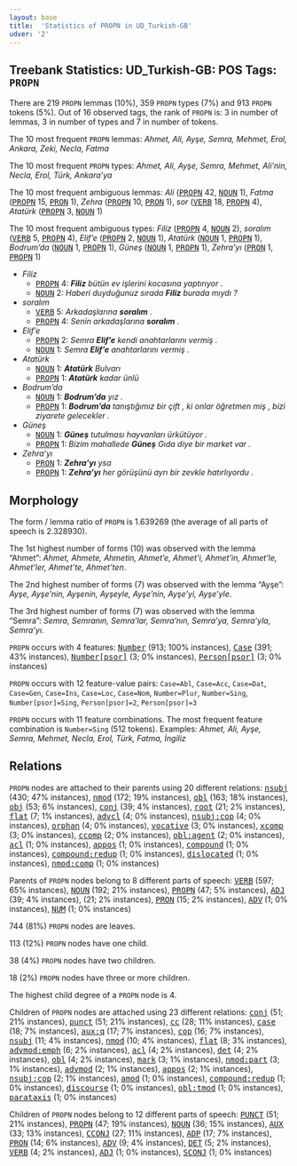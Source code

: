 ```yaml
---
layout: base
title:  'Statistics of PROPN in UD_Turkish-GB'
udver: '2'
---
```


## Treebank Statistics: UD_Turkish-GB: POS Tags: `PROPN`

There are 219 `PROPN` lemmas (10%), 359 `PROPN` types (7%) and 913 `PROPN` tokens (5%).
Out of 16 observed tags, the rank of `PROPN` is: 3 in number of lemmas, 3 in number of types and 7 in number of tokens.

The 10 most frequent `PROPN` lemmas: <em>Ahmet, Ali, Ayşe, Semra, Mehmet, Erol, Ankara, Zeki, Necla, Fatma</em>

The 10 most frequent `PROPN` types:  <em>Ahmet, Ali, Ayşe, Semra, Mehmet, Ali’nin, Necla, Erol, Türk, Ankara’ya</em>

The 10 most frequent ambiguous lemmas: <em>Ali</em> (<tt><a href="tr_gb-pos-PROPN.html">PROPN</a></tt> 42, <tt><a href="tr_gb-pos-NOUN.html">NOUN</a></tt> 1), <em>Fatma</em> (<tt><a href="tr_gb-pos-PROPN.html">PROPN</a></tt> 15, <tt><a href="tr_gb-pos-PRON.html">PRON</a></tt> 1), <em>Zehra</em> (<tt><a href="tr_gb-pos-PROPN.html">PROPN</a></tt> 10, <tt><a href="tr_gb-pos-PRON.html">PRON</a></tt> 1), <em>sor</em> (<tt><a href="tr_gb-pos-VERB.html">VERB</a></tt> 18, <tt><a href="tr_gb-pos-PROPN.html">PROPN</a></tt> 4), <em>Atatürk</em> (<tt><a href="tr_gb-pos-PROPN.html">PROPN</a></tt> 3, <tt><a href="tr_gb-pos-NOUN.html">NOUN</a></tt> 1)

The 10 most frequent ambiguous types:  <em>Filiz</em> (<tt><a href="tr_gb-pos-PROPN.html">PROPN</a></tt> 4, <tt><a href="tr_gb-pos-NOUN.html">NOUN</a></tt> 2), <em>soralım</em> (<tt><a href="tr_gb-pos-VERB.html">VERB</a></tt> 5, <tt><a href="tr_gb-pos-PROPN.html">PROPN</a></tt> 4), <em>Elif’e</em> (<tt><a href="tr_gb-pos-PROPN.html">PROPN</a></tt> 2, <tt><a href="tr_gb-pos-NOUN.html">NOUN</a></tt> 1), <em>Atatürk</em> (<tt><a href="tr_gb-pos-NOUN.html">NOUN</a></tt> 1, <tt><a href="tr_gb-pos-PROPN.html">PROPN</a></tt> 1), <em>Bodrum’da</em> (<tt><a href="tr_gb-pos-NOUN.html">NOUN</a></tt> 1, <tt><a href="tr_gb-pos-PROPN.html">PROPN</a></tt> 1), <em>Güneş</em> (<tt><a href="tr_gb-pos-NOUN.html">NOUN</a></tt> 1, <tt><a href="tr_gb-pos-PROPN.html">PROPN</a></tt> 1), <em>Zehra’yı</em> (<tt><a href="tr_gb-pos-PRON.html">PRON</a></tt> 1, <tt><a href="tr_gb-pos-PROPN.html">PROPN</a></tt> 1)


* <em>Filiz</em>
  * <tt><a href="tr_gb-pos-PROPN.html">PROPN</a></tt> 4: <em><b>Filiz</b> bütün ev işlerini kocasına yaptırıyor .</em>
  * <tt><a href="tr_gb-pos-NOUN.html">NOUN</a></tt> 2: <em>Haberi duyduğunuz sırada <b>Filiz</b> burada mıydı ?</em>
* <em>soralım</em>
  * <tt><a href="tr_gb-pos-VERB.html">VERB</a></tt> 5: <em>Arkadaşlarına <b>soralım</b> .</em>
  * <tt><a href="tr_gb-pos-PROPN.html">PROPN</a></tt> 4: <em>Senin arkadaşlarına <b>soralım</b> .</em>
* <em>Elif’e</em>
  * <tt><a href="tr_gb-pos-PROPN.html">PROPN</a></tt> 2: <em>Semra <b>Elif’e</b> kendi anahtarlarını vermiş .</em>
  * <tt><a href="tr_gb-pos-NOUN.html">NOUN</a></tt> 1: <em>Semra <b>Elif’e</b> anahtarlarını vermiş .</em>
* <em>Atatürk</em>
  * <tt><a href="tr_gb-pos-NOUN.html">NOUN</a></tt> 1: <em><b>Atatürk</b> Bulvarı</em>
  * <tt><a href="tr_gb-pos-PROPN.html">PROPN</a></tt> 1: <em><b>Atatürk</b> kadar ünlü</em>
* <em>Bodrum’da</em>
  * <tt><a href="tr_gb-pos-NOUN.html">NOUN</a></tt> 1: <em><b>Bodrum’da</b> yız .</em>
  * <tt><a href="tr_gb-pos-PROPN.html">PROPN</a></tt> 1: <em><b>Bodrum’da</b> tanıştığımız bir çift , ki onlar öğretmen miş , bizi ziyarete gelecekler .</em>
* <em>Güneş</em>
  * <tt><a href="tr_gb-pos-NOUN.html">NOUN</a></tt> 1: <em><b>Güneş</b> tutulması hayvanları ürkütüyor .</em>
  * <tt><a href="tr_gb-pos-PROPN.html">PROPN</a></tt> 1: <em>Bizim mahallede <b>Güneş</b> Gıda diye bir market var .</em>
* <em>Zehra’yı</em>
  * <tt><a href="tr_gb-pos-PRON.html">PRON</a></tt> 1: <em><b>Zehra’yı</b> ysa</em>
  * <tt><a href="tr_gb-pos-PROPN.html">PROPN</a></tt> 1: <em><b>Zehra’yı</b> her görüşünü ayrı bir zevkle hatırlıyordu .</em>

## Morphology

The form / lemma ratio of `PROPN` is 1.639269 (the average of all parts of speech is 2.328930).

The 1st highest number of forms (10) was observed with the lemma “Ahmet”: <em>Ahmet, Ahmete, Ahmetin, Ahmet’e, Ahmet’i, Ahmet’in, Ahmet’le, Ahmet’ler, Ahmet’te, Ahmet’ten</em>.

The 2nd highest number of forms (7) was observed with the lemma “Ayşe”: <em>Ayşe, Ayşe'nin, Ayşenin, Ayşeyle, Ayşe’nin, Ayşe’yi, Ayşe’yle</em>.

The 3rd highest number of forms (7) was observed with the lemma “Semra”: <em>Semra, Semranın, Semra’lar, Semra’nın, Semra’ya, Semra’yla, Semra’yı</em>.

`PROPN` occurs with 4 features: <tt><a href="tr_gb-feat-Number.html">Number</a></tt> (913; 100% instances), <tt><a href="tr_gb-feat-Case.html">Case</a></tt> (391; 43% instances), <tt><a href="tr_gb-feat-Number-psor.html">Number[psor]</a></tt> (3; 0% instances), <tt><a href="tr_gb-feat-Person-psor.html">Person[psor]</a></tt> (3; 0% instances)

`PROPN` occurs with 12 feature-value pairs: `Case=Abl`, `Case=Acc`, `Case=Dat`, `Case=Gen`, `Case=Ins`, `Case=Loc`, `Case=Nom`, `Number=Plur`, `Number=Sing`, `Number[psor]=Sing`, `Person[psor]=2`, `Person[psor]=3`

`PROPN` occurs with 11 feature combinations.
The most frequent feature combination is `Number=Sing` (512 tokens).
Examples: <em>Ahmet, Ali, Ayşe, Semra, Mehmet, Necla, Erol, Türk, Fatma, İngiliz</em>


## Relations

`PROPN` nodes are attached to their parents using 20 different relations: <tt><a href="tr_gb-dep-nsubj.html">nsubj</a></tt> (430; 47% instances), <tt><a href="tr_gb-dep-nmod.html">nmod</a></tt> (172; 19% instances), <tt><a href="tr_gb-dep-obl.html">obl</a></tt> (163; 18% instances), <tt><a href="tr_gb-dep-obj.html">obj</a></tt> (53; 6% instances), <tt><a href="tr_gb-dep-conj.html">conj</a></tt> (39; 4% instances), <tt><a href="tr_gb-dep-root.html">root</a></tt> (21; 2% instances), <tt><a href="tr_gb-dep-flat.html">flat</a></tt> (7; 1% instances), <tt><a href="tr_gb-dep-advcl.html">advcl</a></tt> (4; 0% instances), <tt><a href="tr_gb-dep-nsubj-cop.html">nsubj:cop</a></tt> (4; 0% instances), <tt><a href="tr_gb-dep-orphan.html">orphan</a></tt> (4; 0% instances), <tt><a href="tr_gb-dep-vocative.html">vocative</a></tt> (3; 0% instances), <tt><a href="tr_gb-dep-xcomp.html">xcomp</a></tt> (3; 0% instances), <tt><a href="tr_gb-dep-ccomp.html">ccomp</a></tt> (2; 0% instances), <tt><a href="tr_gb-dep-obl-agent.html">obl:agent</a></tt> (2; 0% instances), <tt><a href="tr_gb-dep-acl.html">acl</a></tt> (1; 0% instances), <tt><a href="tr_gb-dep-appos.html">appos</a></tt> (1; 0% instances), <tt><a href="tr_gb-dep-compound.html">compound</a></tt> (1; 0% instances), <tt><a href="tr_gb-dep-compound-redup.html">compound:redup</a></tt> (1; 0% instances), <tt><a href="tr_gb-dep-dislocated.html">dislocated</a></tt> (1; 0% instances), <tt><a href="tr_gb-dep-nmod-comp.html">nmod:comp</a></tt> (1; 0% instances)

Parents of `PROPN` nodes belong to 8 different parts of speech: <tt><a href="tr_gb-pos-VERB.html">VERB</a></tt> (597; 65% instances), <tt><a href="tr_gb-pos-NOUN.html">NOUN</a></tt> (192; 21% instances), <tt><a href="tr_gb-pos-PROPN.html">PROPN</a></tt> (47; 5% instances), <tt><a href="tr_gb-pos-ADJ.html">ADJ</a></tt> (39; 4% instances),  (21; 2% instances), <tt><a href="tr_gb-pos-PRON.html">PRON</a></tt> (15; 2% instances), <tt><a href="tr_gb-pos-ADV.html">ADV</a></tt> (1; 0% instances), <tt><a href="tr_gb-pos-NUM.html">NUM</a></tt> (1; 0% instances)

744 (81%) `PROPN` nodes are leaves.

113 (12%) `PROPN` nodes have one child.

38 (4%) `PROPN` nodes have two children.

18 (2%) `PROPN` nodes have three or more children.

The highest child degree of a `PROPN` node is 4.

Children of `PROPN` nodes are attached using 23 different relations: <tt><a href="tr_gb-dep-conj.html">conj</a></tt> (51; 21% instances), <tt><a href="tr_gb-dep-punct.html">punct</a></tt> (51; 21% instances), <tt><a href="tr_gb-dep-cc.html">cc</a></tt> (28; 11% instances), <tt><a href="tr_gb-dep-case.html">case</a></tt> (18; 7% instances), <tt><a href="tr_gb-dep-aux-q.html">aux:q</a></tt> (17; 7% instances), <tt><a href="tr_gb-dep-cop.html">cop</a></tt> (16; 7% instances), <tt><a href="tr_gb-dep-nsubj.html">nsubj</a></tt> (11; 4% instances), <tt><a href="tr_gb-dep-nmod.html">nmod</a></tt> (10; 4% instances), <tt><a href="tr_gb-dep-flat.html">flat</a></tt> (8; 3% instances), <tt><a href="tr_gb-dep-advmod-emph.html">advmod:emph</a></tt> (6; 2% instances), <tt><a href="tr_gb-dep-acl.html">acl</a></tt> (4; 2% instances), <tt><a href="tr_gb-dep-det.html">det</a></tt> (4; 2% instances), <tt><a href="tr_gb-dep-obl.html">obl</a></tt> (4; 2% instances), <tt><a href="tr_gb-dep-mark.html">mark</a></tt> (3; 1% instances), <tt><a href="tr_gb-dep-nmod-part.html">nmod:part</a></tt> (3; 1% instances), <tt><a href="tr_gb-dep-advmod.html">advmod</a></tt> (2; 1% instances), <tt><a href="tr_gb-dep-appos.html">appos</a></tt> (2; 1% instances), <tt><a href="tr_gb-dep-nsubj-cop.html">nsubj:cop</a></tt> (2; 1% instances), <tt><a href="tr_gb-dep-amod.html">amod</a></tt> (1; 0% instances), <tt><a href="tr_gb-dep-compound-redup.html">compound:redup</a></tt> (1; 0% instances), <tt><a href="tr_gb-dep-discourse.html">discourse</a></tt> (1; 0% instances), <tt><a href="tr_gb-dep-obl-tmod.html">obl:tmod</a></tt> (1; 0% instances), <tt><a href="tr_gb-dep-parataxis.html">parataxis</a></tt> (1; 0% instances)

Children of `PROPN` nodes belong to 12 different parts of speech: <tt><a href="tr_gb-pos-PUNCT.html">PUNCT</a></tt> (51; 21% instances), <tt><a href="tr_gb-pos-PROPN.html">PROPN</a></tt> (47; 19% instances), <tt><a href="tr_gb-pos-NOUN.html">NOUN</a></tt> (36; 15% instances), <tt><a href="tr_gb-pos-AUX.html">AUX</a></tt> (33; 13% instances), <tt><a href="tr_gb-pos-CCONJ.html">CCONJ</a></tt> (27; 11% instances), <tt><a href="tr_gb-pos-ADP.html">ADP</a></tt> (17; 7% instances), <tt><a href="tr_gb-pos-PRON.html">PRON</a></tt> (14; 6% instances), <tt><a href="tr_gb-pos-ADV.html">ADV</a></tt> (9; 4% instances), <tt><a href="tr_gb-pos-DET.html">DET</a></tt> (5; 2% instances), <tt><a href="tr_gb-pos-VERB.html">VERB</a></tt> (4; 2% instances), <tt><a href="tr_gb-pos-ADJ.html">ADJ</a></tt> (1; 0% instances), <tt><a href="tr_gb-pos-SCONJ.html">SCONJ</a></tt> (1; 0% instances)

